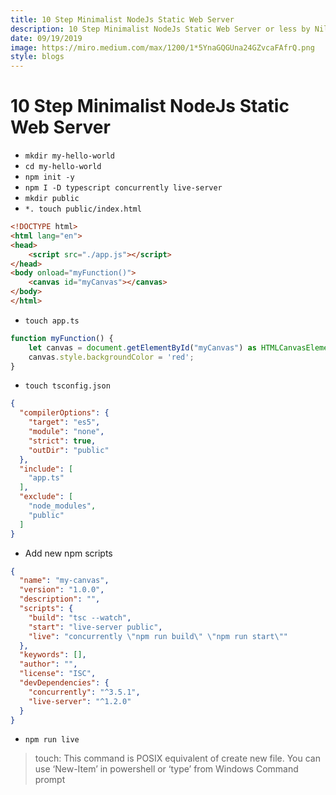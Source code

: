 ```yaml
---
title: 10 Step Minimalist NodeJs Static Web Server
description: 10 Step Minimalist NodeJs Static Web Server or less by Nilay Vishwakarma
date: 09/19/2019
image: https://miro.medium.com/max/1200/1*5YnaGQGUna24GZvcaFAfrQ.png
style: blogs
---
```


# 10 Step Minimalist NodeJs Static Web Server

- ```mkdir my-hello-world```
- ```cd my-hello-world```
- ```npm init -y```
- ```npm I -D typescript concurrently live-server```
- ```mkdir public```
- ```*. touch public/index.html```
```html
<!DOCTYPE html>
<html lang="en">
<head>
    <script src="./app.js"></script>
</head>
<body onload="myFunction()">
    <canvas id="myCanvas"></canvas>
</body>
</html>
```
- ```touch app.ts```
```js
function myFunction() {
    let canvas = document.getElementById("myCanvas") as HTMLCanvasElement;
    canvas.style.backgroundColor = 'red';
}
```
- ```touch tsconfig.json```
```json
{
  "compilerOptions": {
    "target": "es5",
    "module": "none",
    "strict": true,
    "outDir": "public"
  },
  "include": [
    "app.ts"
  ],
  "exclude": [
    "node_modules",
    "public"
  ]
}
```
- Add new npm scripts
```json
{
  "name": "my-canvas",
  "version": "1.0.0",
  "description": "",
  "scripts": {
    "build": "tsc --watch",
    "start": "live-server public",
    "live": "concurrently \"npm run build\" \"npm run start\""
  },
  "keywords": [],
  "author": "",
  "license": "ISC",
  "devDependencies": {
    "concurrently": "^3.5.1",
    "live-server": "^1.2.0"
  }
}
```
- ```npm run live```

> touch: This command is POSIX equivalent of create new file. You can use ‘New-Item’ in powershell or ‘type’ from Windows Command prompt